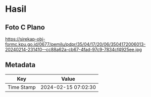 # Hasil

## Foto C Plano

https://sirekap-obj-formc.kpu.go.id/0677/pemilu/pdpr/35/04/17/20/06/3504172006013-20240214-231410--cc88a62a-cb67-4fad-97c9-7834cf4925ee.jpg


## Metadata

| Key        | Value               |
| ---------- | ------------------- |
| Time Stamp | 2024-02-15 07:02:30 |



